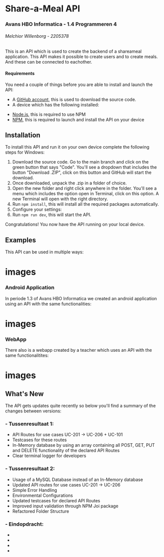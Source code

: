 # Share-a-Meal API
### Avans HBO Informatica - 1.4 Programmeren 4
###### Melchior Willenborg - 2205378


This is an API which is used to create the backend of a shareameal application. 
This API makes it possible to create users and to create meals. And these can be connected to eachother.

#### Requirements
You need a couple of things before you are able to install and launch the API:
- A [GitHub account](https://github.com/), this is used to download the source code.
- A device which has the following installed:
+ [Node.js](https://nodejs.org/), this is required to use NPM
+ [NPM](https://npmjs.com/), this is required to launch and install the API on your device

## Installation
To install this API and run it on your own device complete the following steps for Windows:
1. Download the source code. Go to the main branch and click on the green button that says "Code". You'll see a dropdown that includes the button "Download .ZIP", click on this button and GitHub will start the download.
2. Once downloaded, unpack the .zip in a folder of choice.
3. Open the new folder and right click anywhere in the folder. You'll see a menu which includes the option open in Terminal, click on this option. A new Terminal will open with the right directory.
4. Run `npm install`, this will install all the required packages automatically.
5. Configure your settings:
6. Run `npm run dev`, this will start the API.

Congratulations! You now have the API running on your local device.

## Examples
This API can be used in multiple ways:
# images

### Android Application
In periode 1.3 of Avans HBO Informatica we created an android application using an API with the same functionalities:
# images

### WebApp
There also is a webapp created by a teacher which uses an API with the same functionalitites:
# images

## What's New
The API gets updates quite recently so below you'll find a summary of the changes between versions:
### - Tussenresultaat 1:
- API Routes for use cases UC-201 -> UC-206 + UC-101
- Testcases for these routes
- In-Memory database by using an array containing all POST, GET, PUT and DELETE functionality of the declared API Routes
- Clear terminal logger for developers
### - Tussenresultaat 2:
- Usage of a MySQL Database instead of an In-Memory database
- Updated API routes for use cases UC-201 -> UC-206
- Simple Error Handling
- Environmental Configurations
- Updated testcases for declared API Routes
- Improved input validation through NPM Joi package
- Refactored Folder Structure
### - Eindopdracht:
- 
- 
- 
- 